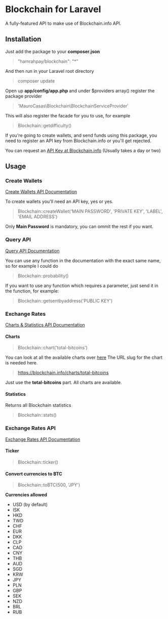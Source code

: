 Blockchain for Laravel
======================

A fully-featured API to make use of Blockchain.info API. 

## Installation
Just add the package to your **composer.json**

> "hamrahpay/blockchain": "*"

And then run in your Laravel root directory

> composer update

Open up **app/config/app.php** and under $providers array()
register the package provider

> 'MauroCasas\Blockchain\BlockchainServiceProvider'

This will also register the facade for you to use, for example

> Blockchain::getdifficulty()

If you're going to create wallets, and send funds using this package,
you need to register an API key from Blockchain.info or you'll
get rejected.

You can request an [API Key at Blockchain.info](https://blockchain.info/api/api_create_code) (Usually takes a day or two)

## Usage

### Create Wallets

[Create Wallets API Documentation](https://blockchain.info/api/create_wallet)

To create wallets you'll need an API key, yes or yes.

> Blockchain::createWallet('MAIN PASSWORD', 'PRIVATE KEY', 'LABEL', 'EMAIL ADDRESS')

Only **Main Password** is mandatory, you can ommit the rest if you want.

### Query API

[Query API Documentation](https://blockchain.info/q)

You can use any function in the documentation with the exact same name, so for example I could do

> Blockchain::probability()

If you want to use any function which requires a parameter, just send it in the function, for example:

> Blockchain::getsentbyaddress('PUBLIC KEY')

### Exchange Rates

[Charts & Statistics API Documentation](https://blockchain.info/api/charts_api)

#### Charts

> Blockchain::chart('total-bitcoins')

You can look at all the available charts over [here](https://blockchain.info/charts)
The URL slug for the chart is needed here.

> https://blockchain.info/charts/total-bitcoins

Just use the **total-bitcoins** part. All charts are available.

#### Statistics

Returns all Blockchain statistics

> Blockchain::stats()

### Exchange Rates API

[Exchange Rates API Documentation](https://blockchain.info/api/exchange_rates_api)

#### Ticker

> Blockchain::ticker()

#### Convert currencies to BTC

> Blockchain::toBTC(500, 'JPY')

**Currencies allowed**

* USD (by default)
* ISK
* HKD
* TWD
* CHF
* EUR
* DKK
* CLP
* CAD
* CNY
* THB
* AUD
* SGD
* KRW
* JPY
* PLN
* GBP
* SEK
* NZD
* BRL
* RUB
